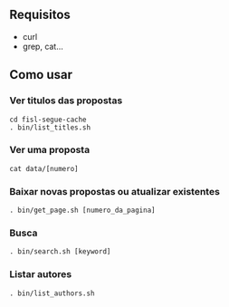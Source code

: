 Requisitos
----------

- curl
- grep, cat...

Como usar
---------

### Ver titulos das propostas

	cd fisl-segue-cache
	. bin/list_titles.sh

### Ver uma proposta

	cat data/[numero]

### Baixar novas propostas ou atualizar existentes

	. bin/get_page.sh [numero_da_pagina]

### Busca

	. bin/search.sh [keyword]

### Listar autores

	. bin/list_authors.sh 
